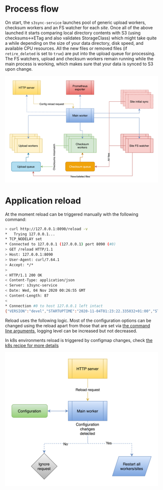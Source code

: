 <!--
s3sync-service - Realtime S3 synchronisation tool
Copyright (c) 2020  Yevgeniy Valeyev

This program is free software: you can redistribute it and/or modify
it under the terms of the GNU General Public License as published by
the Free Software Foundation, either version 3 of the License, or
(at your option) any later version.

This program is distributed in the hope that it will be useful,
but WITHOUT ANY WARRANTY; without even the implied warranty of
MERCHANTABILITY or FITNESS FOR A PARTICULAR PURPOSE.  See the
GNU General Public License for more details.

You should have received a copy of the GNU General Public License
along with this program.  If not, see <http://www.gnu.org/licenses/>.
 -->

# Process flow

On start, the `s3sync-service` launches pool of generic upload workers, checksum workers and an FS watcher for each _site_. Once all of the above launched it starts comparing local directory contents with S3 (using checksums<->ETag and also validates StorageClass) which might take quite a while depending on the size of your data directory, disk speed, and available CPU resources.  All the new files or removed files  (if `retire_deleted` is set to `true`) are put into the upload queue for processing. The FS watchers, upload and checksum workers remain running while the main process is working, which makes sure that your data is synced to S3 upon change.

![S3 sync Service process flow](img/process-flow.png)

# Application reload

At the moment reload can be triggered manually with the following command:
```bash
> curl http://127.0.0.1:8090/reload -v
*   Trying 127.0.0.1...
* TCP_NODELAY set
* Connected to 127.0.0.1 (127.0.0.1) port 8090 (#0)
> GET /reload HTTP/1.1
> Host: 127.0.0.1:8090
> User-Agent: curl/7.64.1
> Accept: */*
>
< HTTP/1.1 200 OK
< Content-Type: application/json
< Server: s3sync-service
< Date: Wed, 04 Nov 2020 00:26:55 GMT
< Content-Length: 87
<
* Connection #0 to host 127.0.0.1 left intact
{"VERSION":"devel","STARTUPTIME":"2020-11-04T01:23:22.335032+01:00","STATUS":"RUNNING"}* Closing connection 0
```

Reload uses the following logic. Most of the configuration options can be changed using the reload apart from those that are set via [the command line arguments](configuration.md#command-line-args), logging level can be increased but not decreased.

In k8s environments reload is triggered by configmap changes, check [the k8s recipe for more details](running-on-k8s.md)

![S3 sync Service reload process flow](img/reload-process-flow.png)
